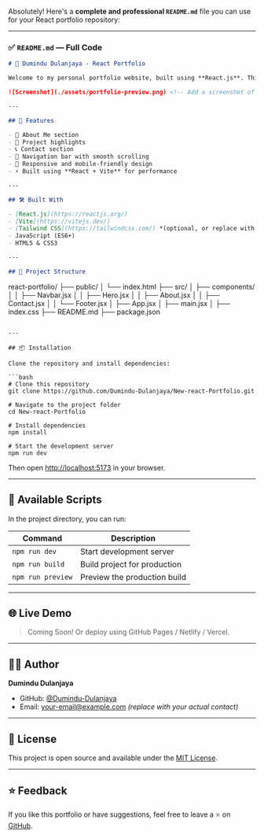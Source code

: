 Absolutely! Here's a **complete and professional `README.md`** file you can use for your React portfolio repository:

---

### ✅ `README.md` — Full Code

```markdown
# 💼 Dumindu Dulanjaya - React Portfolio

Welcome to my personal portfolio website, built using **React.js**. This site showcases my background, skills, projects, and contact information in a clean, modern, and responsive layout.

![Screenshot](./assets/portfolio-preview.png) <!-- Add a screenshot of your project here -->

---

## 🚀 Features

- 🧑 About Me section
- 💼 Project highlights
- 📞 Contact section
- 🔗 Navigation bar with smooth scrolling
- 🌙 Responsive and mobile-friendly design
- ⚡ Built using **React + Vite** for performance

---

## 🛠️ Built With

- [React.js](https://reactjs.org/)
- [Vite](https://vitejs.dev/)
- [Tailwind CSS](https://tailwindcss.com/) *(optional, or replace with your own CSS)*
- JavaScript (ES6+)
- HTML5 & CSS3

---

## 📂 Project Structure

```

react-portfolio/
├── public/
│   └── index.html
├── src/
│   ├── components/
│   │   ├── Navbar.jsx
│   │   ├── Hero.jsx
│   │   ├── About.jsx
│   │   ├── Contact.jsx
│   │   └── Footer.jsx
│   ├── App.jsx
│   ├── main.jsx
│   ├── index.css
├── README.md
├── package.json

````

---

## 📦 Installation

Clone the repository and install dependencies:

```bash
# Clone this repository
git clone https://github.com/Dumindu-Dulanjaya/New-react-Portfolio.git

# Navigate to the project folder
cd New-react-Portfolio

# Install dependencies
npm install

# Start the development server
npm run dev
````

Then open [http://localhost:5173](http://localhost:5173) in your browser.

---

## 🧪 Available Scripts

In the project directory, you can run:

| Command           | Description                  |
| ----------------- | ---------------------------- |
| `npm run dev`     | Start development server     |
| `npm run build`   | Build project for production |
| `npm run preview` | Preview the production build |

---

## 🌐 Live Demo

> Coming Soon! Or deploy using GitHub Pages / Netlify / Vercel.

---

## 🙋‍♂️ Author

**Dumindu Dulanjaya**

* GitHub: [@Dumindu-Dulanjaya](https://github.com/Dumindu-Dulanjaya)
* Email: [your-email@example.com](mailto:your-email@example.com) *(replace with your actual contact)*

---

## 📜 License

This project is open source and available under the [MIT License](LICENSE).

---

## ⭐ Feedback

If you like this portfolio or have suggestions, feel free to leave a ⭐ on [GitHub](https://github.com/Dumindu-Dulanjaya/New-react-Portfolio).

